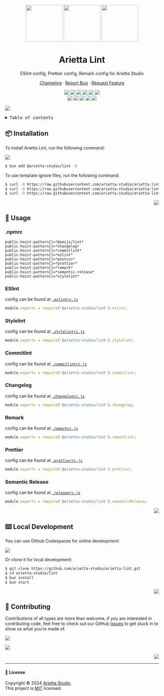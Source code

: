 <a name="readme-top"></a>

<div align="center">

<img height="120" src="https://registry.npmmirror.com/@arietta-studio/assets-logo/1.0.0/files/assets/logo-3d.webp">
<img height="120" src="https://gw.alipayobjects.com/zos/kitchen/qJ3l3EPsdW/split.svg">
<img height="120" src="https://registry.npmmirror.com/@arietta-studio/assets-emoji/1.3.0/files/assets/triangular-ruler.webp">

<h1>Arietta Lint</h1>

ESlint config, Prettier config, Remark config for Arietta Studio

[Changelog](./CHANGELOG.md) · [Report Bug][issues-link] · [Request Feature][issues-link]

<!-- SHIELD GROUP -->

[![][npm-release-shield]][npm-release-link]
[![][discord-shield]][discord-link]
[![][npm-downloads-shield]][npm-downloads-link]
[![][github-releasedate-shield]][github-releasedate-link]
[![][github-action-test-shield]][github-action-test-link]
[![][github-action-release-shield]][github-action-release-link]<br/>
[![][github-contributors-shield]][github-contributors-link]
[![][github-forks-shield]][github-forks-link]
[![][github-stars-shield]][github-stars-link]
[![][github-issues-shield]][github-issues-link]
[![][github-license-shield]][github-license-link]

</div>

![](https://raw.githubusercontent.com/andreasbm/readme/master/assets/lines/rainbow.png)

<details>
<summary><kbd>Table of contents</kbd></summary>

#### TOC

- [📦 Installation](#-installation)
- [🤯 Usage](#-usage)
  - [.npmrc](#npmrc)
  - [ESlint](#eslint)
  - [Stylelint](#stylelint)
  - [Commitlint](#commitlint)
  - [Changelog](#changelog)
  - [Remark](#remark)
  - [Prettier](#prettier)
  - [Semantic Release](#semantic-release)
- [⌨️ Local Development](#️-local-development)
- [🤝 Contributing](#-contributing)

####

</details>

## 📦 Installation

To install Arietta Lint, run the following command:

[![][bun-shield]][bun-link]

```bash
$ bun add @arietta-studio/lint -D
```

To use template ignore files, run the following command:

```bash
$ curl -O https://raw.githubusercontent.com/arietta-studio/arietta-lint/master/.eslintignore
$ curl -O https://raw.githubusercontent.com/arietta-studio/arietta-lint/master/.gitignore
$ curl -O https://raw.githubusercontent.com/arietta-studio/arietta-lint/master/.prettierignore
```

<div align="right">

[![][back-to-top]](#readme-top)

</div>

## 🤯 Usage

### .npmrc

```text
public-hoist-pattern[]=*@umijs/lint*
public-hoist-pattern[]=*changelog*
public-hoist-pattern[]=*commitlint*
public-hoist-pattern[]=*eslint*
public-hoist-pattern[]=*postcss*
public-hoist-pattern[]=*prettier*
public-hoist-pattern[]=*remark*
public-hoist-pattern[]=*semantic-release*
public-hoist-pattern[]=*stylelint*
```

### ESlint

config can be found at [`.eslintrc.js`](/src/eslint/index.ts)

```js
module.exports = require('@arietta-studio/lint').eslint;
```

### Stylelint

config can be found at [`.stylelintrc.js`](/src/stylelint/index.ts)

```js
module.exports = require('@arietta-studio/lint').stylelint;
```

### Commitlint

config can be found at [`.commitlintrc.js`](/src/commitlint/index.ts)

```js
module.exports = require('@arietta-studio/lint').commitlint;
```

### Changelog

config can be found at [`.changelogrc.js`](/src/changelog/index.ts)

```js
module.exports = require('@arietta-studio/lint').changelog;
```

### Remark

config can be found at [`.remarkrc.js`](/src/remarklint/index.ts)

```js
module.exports = require('@arietta-studio/lint').remarklint;
```

### Prettier

config can be found at [`.prettierrc.js`](/src/prettier/index.ts)

```js
module.exports = require('@arietta-studio/lint').prettier;
```

### Semantic Release

config can be found at [`.releaserc.js`](/src/semantic-release/index.ts)

```js
module.exports = require('@arietta-studio/lint').semanticRelease;
```

<div align="right">

[![][back-to-top]](#readme-top)

</div>

## ⌨️ Local Development

You can use Github Codespaces for online development:

[![][codespaces-shield]][codespaces-link]

Or clone it for local development:

```bash
$ git clone https://github.com/arietta-studio/arietta-lint.git
$ cd arietta-studio/lint
$ bun install
$ bun start
```

<div align="right">

[![][back-to-top]](#readme-top)

</div>

## 🤝 Contributing

Contributions of all types are more than welcome, if you are interested in contributing code, feel free to check out our GitHub [Issues][github-issues-link] to get stuck in to show us what you’re made of.

[![][pr-welcome-shield]][pr-welcome-link]

[![][contributors-contrib]][contributors-url]

<div align="right">

[![][back-to-top]](#readme-top)

</div>

---

#### 📝 License

Copyright © 2024 [Arietta Studio][profile-link]. <br />
This project is [MIT](./LICENSE) licensed. <br />

<!-- LINK GROUP -->

[back-to-top]: https://img.shields.io/badge/-BACK_TO_TOP-151515?style=flat-square
[bun-link]: https://bun.sh
[bun-shield]: https://img.shields.io/badge/-speedup%20with%20bun-black?logo=bun&style=for-the-badge
[codespaces-link]: https://codespaces.new/arietta-studio/arietta-lint
[codespaces-shield]: https://github.com/codespaces/badge.svg
[contributors-contrib]: https://contrib.rocks/image?repo=arietta-studio/arietta-lint
[contributors-url]: https://github.com/arietta-studio/arietta-lint/graphs/contributors
[discord-link]: https://discord.gg/
[discord-shield]: https://img.shields.io/discord/1127171173982154893?color=5865F2&label=discord&labelColor=black&logo=discord&logoColor=white&style=flat-square
[github-action-release-link]: https://github.com/arietta-studio/arietta-lint/actions/workflows/release.yml
[github-action-release-shield]: https://img.shields.io/github/actions/workflow/status/arietta-studio/arietta-lint/release.yml?label=release&labelColor=black&logo=githubactions&logoColor=white&style=flat-square
[github-action-test-link]: https://github.com/arietta-studio/arietta-lint/actions/workflows/test.yml
[github-action-test-shield]: https://img.shields.io/github/actions/workflow/status/arietta-studio/arietta-lint/test.yml?label=test&labelColor=black&logo=githubactions&logoColor=white&style=flat-square
[github-contributors-link]: https://github.com/arietta-studio/arietta-lint/graphs/contributors
[github-contributors-shield]: https://img.shields.io/github/contributors/arietta-studio/arietta-lint?color=c4f042&labelColor=black&style=flat-square
[github-forks-link]: https://github.com/arietta-studio/arietta-lint/network/members
[github-forks-shield]: https://img.shields.io/github/forks/arietta-studio/arietta-lint?color=8ae8ff&labelColor=black&style=flat-square
[github-issues-link]: https://github.com/arietta-studio/arietta-lint/issues
[github-issues-shield]: https://img.shields.io/github/issues/arietta-studio/arietta-lint?color=ff80eb&labelColor=black&style=flat-square
[github-license-link]: https://github.com/arietta-studio/arietta-lint/blob/master/LICENSE
[github-license-shield]: https://img.shields.io/github/license/arietta-studio/arietta-lint?color=white&labelColor=black&style=flat-square
[github-releasedate-link]: https://github.com/arietta-studio/arietta-lint/releases
[github-releasedate-shield]: https://img.shields.io/github/release-date/arietta-studio/arietta-lint?labelColor=black&style=flat-square
[github-stars-link]: https://github.com/arietta-studio/arietta-lint/network/stargazers
[github-stars-shield]: https://img.shields.io/github/stars/arietta-studio/arietta-lint?color=ffcb47&labelColor=black&style=flat-square
[issues-link]: https://github.com/arietta-studio/arietta-lint/issues/new/choose
[npm-downloads-link]: https://www.npmjs.com/package/@arietta-studio/lint
[npm-downloads-shield]: https://img.shields.io/npm/dt/@arietta-studio/lint?labelColor=black&style=flat-square
[npm-release-link]: https://www.npmjs.com/package/@arietta-studio/lint
[npm-release-shield]: https://img.shields.io/npm/v/@arietta-studio/lint?color=369eff&labelColor=black&logo=npm&logoColor=white&style=flat-square
[pr-welcome-link]: https://github.com/arietta-studio/arietta-lint/pulls
[pr-welcome-shield]: https://img.shields.io/badge/🤯_pr_welcome-%E2%86%92-ffcb47?labelColor=black&style=for-the-badge
[profile-link]: https://github.com/arietta-studio
